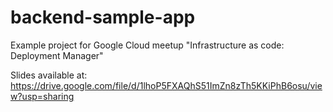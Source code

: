 # backend-sample-app

Example project for Google Cloud meetup "Infrastructure as code: Deployment Manager" 

Slides available at:
https://drive.google.com/file/d/1lhoP5FXAQhS51ImZn8zTh5KKiPhB6osu/view?usp=sharing
